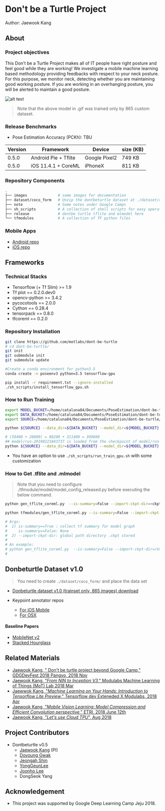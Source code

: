 # Don't be a Turtle Project 

Author: Jaewook Kang


## About

### Project objectives

This Don’t be a Turtle Project makes all of IT people have right posture and feel good while they are working! 
We investigate a mobile machine learning based methodology providing 
feedbacks with respect to your neck posture. 
For this purpose, we monitor neck, detecting 
whether you are maintaining good working posture. 
If you are working in an overhanging posture, you will be alerted to maintain a good posture.

![alt text](https://github.com/MachineLearningOfThings/dont-be-turtle/blob/develop/images/turtle_180829_edit.gif)
> Note that the above model in .gif was trained only by 865 custom dataset.

### Release Benchmarks
- Pose Estimation Accuracy (PCKh): TBU

| Version | Framework            |  Device           | size (KB) | 
|---------|----------------------|-------------------|-----------|
| 0.5.0   | Android Pie + Tflite | Google Pixel2     |  749 KB    | 
| 0.5.0   | iOS 11.4.1  + CoreML | iPhoneX           |  811 KB    | 

### Repository Components
```bash
.
├── images              # some images for documentation
├── dataset/coco_form   # Unzip the dontbeturtle dataset at ./dataset/coco_form
├── note                # Some notes under Google Camps
├── sh_scripts          # A collection of shell scripts for easy operations
├── release             # dontbe turtle tflite and mlmodel here
└── tfmodules           # A collection of TF python files
```



### Mobile Apps 
- [Android repo](https://github.com/motlabs/dont-be-turtle-android)
- [iOS repo](https://github.com/motlabs/dont-be-turtle-ios) 


##   Frameworks

### Technical Stacks
- Tensorflow (+ Tf Slim) >= 1.9
- Tf plot       == 0.2.0.dev0 
- opencv-python >= 3.4.2
- pycocotools   == 2.0.0
- Cython        == 0.28.4
- tensorpack    == 0.8.0
- tfcoreml      == 0.2.0

### Repository Installation 

```bash
git clone https://github.com/motlabs/dont-be-turtle
# cd dont-be-turtle/
git init
git submodule init
git submodule update

#Create a conda environment for python3.5
conda create -n poseenv3 python=3.5 tensorflow-gpu

pip install -r requirement.txt --ignore-installed
./sh_scripts/install_tensorflow_gpu.sh
```


### How to Run Training
```bash
export MODEL_BUCKET=/home/cataluna84/Documents/PoseEstimation/dont-be-turtle/tfmodules/export/model/       # set path for exporting ckpt and tfsummary
export DATA_BUCKET=/home/cataluna84/Documents/PoseEstimation/dont-be-turtle/dataset/coco_form/dontbeturtle # set path for placing dataset
export SOURCE=/home/cataluna84/Documents/PoseEstimation/dont-be-turtle/tfmodules/trainer_gpu.py            # set path for tensorflow trainer

python ${SOURCE} --data_dir=${DATA_BUCKET} --model_dir=${MODEL_BUCKET} --is_ckpt_init=False --ckptinit_dir=None

# (59400 + 28800) = 88200 + 311400 = 399600
## model/run-20190221043737 is loaded from the checkpoint of model/run-20190220174316/ 
python ${SOURCE} --data_dir=${DATA_BUCKET} --model_dir=${MODEL_BUCKET} --is_ckpt_init=True --ckptinit_dir=/home/cataluna84/Documents/PoseEstimation/dont-be-turtle/tfmodules/export/model/run-20190221120041/

```
- You have an option to use `./sh_scripts/run_train_gpu.sh` with some customization

### How to Get .tflite and .mlmodel
> Note that you need to configure ./tfmodule/model/model_config_released.py before executing the below command. 


```bash
python gen_tflite_coreml.py  --is-summary=False --import-ckpt-dir=<ckpt path directory>

python tfmodules/gen_tflite_coreml.py --is-summary=False --import-ckpt-dir=/home/cataluna84/Documents/PoseEstimation/dont-be-turtle/tfmodules/export/model/run-20190225084013/

# Args:
#  1) is-summary==True : collect tf summary for model graph
#     is-summary==False: None
#  2) --import-ckpt-dir: global path directory .ckpt stored
#
# An example:
# python gen_tflite_coreml.py  --is-summary=False --import-ckpt-dir=/Users/jwkangmacpro2/SourceCodes/dont-be-turtle/tfmodules/export/model/run-20180815075050/
#
```


## Donbeturtle Dataset v1.0
> You need to create `./dataset/coco_form/` and place the data set 
- [Donbeturtle dataset v1.0 (trainset only, 865 images) download](https://drive.google.com/open?id=122v9ZyRn-MGhrv9pXiplsO0AVZQitiNY)


- Keypoint annotator repos
    - [For iOS Mobile](https://github.com/motlabs/KeypointAnnotation)
    - [For OSX](https://github.com/motlabs/dont-be-turtle-pose-annotation-tool)



#### Baseline Papers
- [MobileNet v2](https://arxiv.org/abs/1801.04381)
- [Stacked Hourglass](https://arxiv.org/abs/1603.06937)



## Related  Materials
- [Jaewook Kang, " Don't be turtle project beyond Google Camp," GDGDevFest 2018 Pangyo, 2018 Nov](https://docs.google.com/presentation/d/1fxgYB1DbFVbRz0d_hIuG9DxFtLrhorWEDzDTJlf6f6U/edit#slide=id.g473a2a4e39_1_46)
- [Jaewook Kang, "_From NIN to Inception V3_," Modulabs Machine Learning of Things (MoT) Lab 2018 Mar](https://docs.google.com/presentation/d/1JfH6bHnx14zlclglhoGIymzp0HJDQgE7g4gFKbudmkc/edit#slide=id.p3)
- [Jaewwok Kang, "_Machine Learning on Your Hands: Introduction to Tensorflow Lite Preview_," Tensorflow dev Exteneded X Modulabs, 2018 Apr](https://www.slideshare.net/modulabs/machine-learning-on-your-hand-introduction-to-tensorflow-lite-preview)
- [Jaewook Kang, "_Mobile Vision Learning: Model Compression and Efficient Convolution perspective_," ETRI, 2018 June 12th](https://docs.google.com/presentation/d/1_spnxEttqiTTh31c8S7xvHoSdZ3k4Rhm1f7GM7wNMdw/edit#slide=id.p1)
- [Jaewook Kang, "_Let's use Cloud TPU_", Aug 2018](https://docs.google.com/presentation/d/1LqlZc8IjXzp255UIXWQRBRGvvqwnLzkz1qAoq5YD1hs/edit?usp=drive_web&ouid=105579430994700782636)


## Project Contributors
- Dontbeturtle v0.5
    - [Jaewook Kang](https://github.com/jwkanggist/) (PI)
    - [Doyoung Gwak](https://github.com/tucan9389/)
    - [Jeongah Shin](https://github.com/Jeongah-Shin)
    - [YongGeunLee](https://github.com/YongGeunLee)
    - [Joonho Lee](https://github.com/junhoning)
    - DongSeok Yang


## Acknowledgement
- This project was supported by Google Deep Learning Camp Jeju 2018.